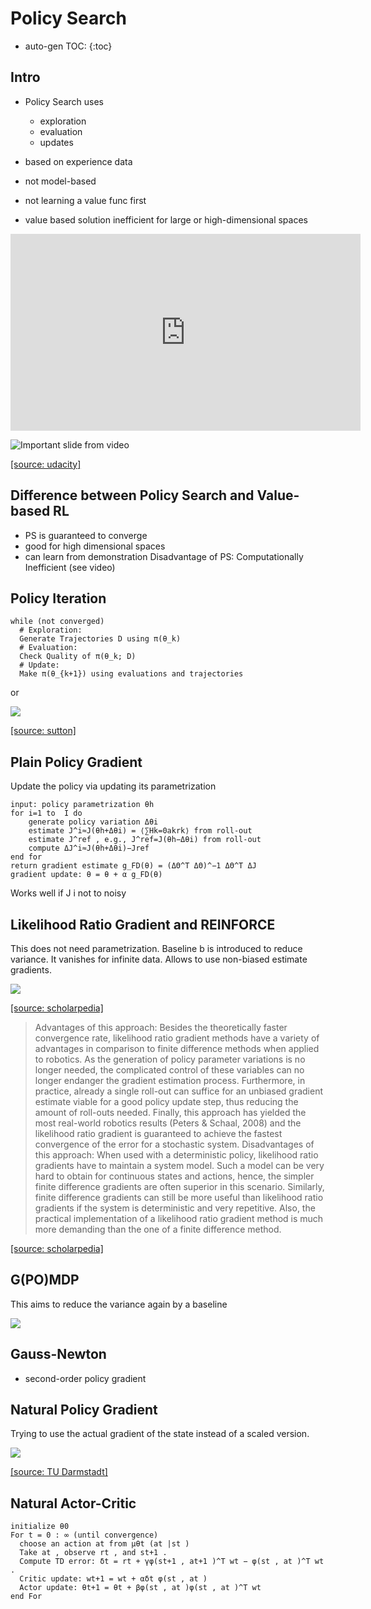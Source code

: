 <script type="text/javascript" async
  src="https://cdnjs.cloudflare.com/ajax/libs/mathjax/2.7.1/MathJax.js?config=TeX-MML-AM_CHTML">
</script>

# Policy Search
* auto-gen TOC:
{:toc}

## Intro
* Policy Search uses
    - exploration
    - evaluation
    - updates
* based on experience data
* not model-based
* not learning a value func first

* value based solution inefficient for large or high-dimensional spaces

<iframe width="560" height="315" src="https://www.youtube.com/embed/bJMib3EPwAE" frameborder="0" allowfullscreen></iframe>

![Important slide from video](https://farm5.staticflickr.com/4313/36102858632_afe96bc2ed_z_d.jpg)

[[source: udacity]](https://ct2034.github.io/reinforcement_learning_summary/references.html#udacity-course-reinforcement-learning)

## Difference between Policy Search and Value-based RL
* PS is guaranteed to converge
* good for high dimensional spaces
* can learn from demonstration
Disadvantage of PS: Computationally Inefficient (see video)

## Policy Iteration
```
while (not converged)
  # Exploration:
  Generate Trajectories D using π(θ_k)
  # Evaluation: 
  Check Quality of π(θ_k; D)
  # Update:
  Make π(θ_{k+1}) using evaluations and trajectories
```
or

![](http://incompleteideas.net/sutton/book/ebook/pseudotmp1.png)

[[source: sutton]](https://ct2034.github.io/reinforcement_learning_summary/references.html#sutton-and-barto-reinforcement-learning-an-introduction)

## Plain Policy Gradient
Update the policy via updating its parametrization
```
input: policy parametrization θh
for i=1 to  I do 
    generate policy variation Δθi
    estimate J^i≈J(θh+Δθi) = ⟨∑Hk=0akrk⟩ from roll-out
    estimate J^ref , e.g., J^ref=J(θh−Δθi) from roll-out
    compute ΔJ^i≈J(θh+Δθi)−Jref
end for 
return gradient estimate g_FD(θ) = (ΔΘ^T ΔΘ)^−1 ΔΘ^T ΔJ
gradient update: θ = θ + α g_FD(θ)
```

Works well if J i not to noisy

## Likelihood Ratio Gradient and REINFORCE
This does not need parametrization.
Baseline b is introduced to reduce variance.
It vanishes for infinite data.
Allows to use non-biased estimate gradients.  

![](https://farm5.staticflickr.com/4292/36229450256_c0f1ce83e4_z_d.jpg)

[[source: scholarpedia]](https://ct2034.github.io/reinforcement_learning_summary/references.html#scholarpedia-on-policy-gradient-methods)

> Advantages of this approach: Besides the theoretically faster convergence rate, likelihood ratio gradient methods have a variety of advantages in comparison to finite difference methods when applied to robotics. As the generation of policy parameter variations is no longer needed, the complicated control of these variables can no longer endanger the gradient estimation process. Furthermore, in practice, already a single roll-out can suffice for an unbiased gradient estimate viable for a good policy update step, thus reducing the amount of roll-outs needed. Finally, this approach has yielded the most real-world robotics results (Peters & Schaal, 2008) and the likelihood ratio gradient is guaranteed to achieve the fastest convergence of the error for a stochastic system.
> Disadvantages of this approach: When used with a deterministic policy, likelihood ratio gradients have to maintain a system model. Such a model can be very hard to obtain for continuous states and actions, hence, the simpler finite difference gradients are often superior in this scenario. Similarly, finite difference gradients can still be more useful than likelihood ratio gradients if the system is deterministic and very repetitive. Also, the practical implementation of a likelihood ratio gradient method is much more demanding than the one of a finite difference method.

[[source: scholarpedia]](https://ct2034.github.io/reinforcement_learning_summary/references.html#scholarpedia-on-policy-gradient-methods)

## G(PO)MDP
This aims to reduce the variance again by a baseline 

![](https://farm5.staticflickr.com/4328/36229664406_5997502e38_z_d.jpg)

## Gauss-Newton 
* second-order policy gradient

## Natural Policy Gradient
Trying to use the actual gradient of the state instead of a scaled version.

![](https://farm5.staticflickr.com/4317/36270730885_b2850c199a_z_d.jpg)

[[source: TU Darmstadt]](https://ct2034.github.io/reinforcement_learning_summary/references.html#TU-Darmstadt-Slides)

## Natural Actor-Critic
```
initialize θ0
For t = 0 : ∞ (until convergence)
  choose an action at from μθt (at |st )
  Take at , observe rt , and st+1 .
  Compute TD error: δt = rt + γφ(st+1 , at+1 )^T wt − φ(st , at )^T wt .
  Critic update: wt+1 = wt + αδt φ(st , at )
  Actor update: θt+1 = θt + βφ(st , at )φ(st , at )^T wt
end For
```
